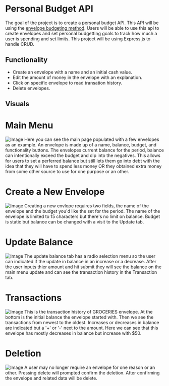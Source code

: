 # Personal Budget API

The goal of the project is to create a personal budget API. This API will be using the [envelope budgeting method](https://www.thebalancemoney.com/what-is-envelope-budgeting-1293682). Users will be able to use this api to create envelopes and set personal budgetting goals to track how much a user is spending and set limits. This project will be using Express.js to handle CRUD.

## Functionality

- Create an envelope with a name and an initial cash value.
- Edit the amount of money in the envelope with an explanation.
- Click on specific envelope to read transation history.
- Delete envelopes.

## Visuals

# Main Menu

![Image](https://github.com/user-attachments/assets/98daae7c-b0a1-4854-b56c-316c70148943)
Here you can see the main page populated with a few envelopes as an example. An envelope is made up of a name, balance, budget, and functionality buttons. The envelopes current balance for the period, balance can intentionally exceed the budget and dip into the negatives. This allows for users to set a perferred balance but still lets them go into debt with the idea that they will have to spend less money OR they obtained extra money from some other source to use for one purpose or an other.

# Create a New Envelope

![Image](https://github.com/user-attachments/assets/abb32c8e-d7b7-4b78-a78c-2c69c734466d)
Creating a new envlope requires two fields, the name of the envelope and the budget you'd like the set for the period. The name of the envelope is limited to 15 characters but there's no limit on balance. Budget is static but balance can be changed with a visit to the Update tab.

# Update Balance

![Image](https://github.com/user-attachments/assets/784bfb09-78a5-4901-a25b-85f9c5b3ddb3)
The update balance tab has a radio selection menu so the user can indicated if the update in balance in an increase or a decrease. After the user inputs thier amount and hit submit they will see the balance on the main menu update and can see the transaction history in the Transaction tab.

# Transactions

![Image](https://github.com/user-attachments/assets/d220a7ac-71dc-4196-a740-4bf44e13b730)
This is the transaction history of GROCERIES envelope. At the bottom is the initial balance the envelope started with. Then we see the transactions from newest to the oldest. Increases or decreases in balance are indicated but a '+' or '-' next to the amount. Here we can see that this envelope has mostly decreases in balance but increase with $50.

# Deletion

![Image](https://github.com/user-attachments/assets/1125ebd2-10a8-45c1-b0a0-9eba6e637716)
A user may no longer require an envelope for one reason or an other. Pressing delete will prompted confirm the deletion. After confirming the envelope and related data will be delete.
